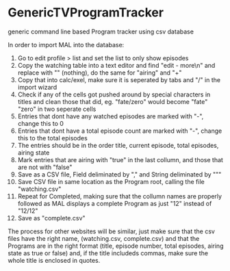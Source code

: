 # GenericTVProgramTracker
generic command line based Program tracker using csv database


In order to import MAL into the database:
1. Go to edit profile > list and set the list to only show episodes 
2. Copy the watching table into a text editor and find "edit - more\n" and replace with "" (nothing), do the same for "airing" and "+"
3. Copy that into calc/exel, make sure it is seperated by tabs and "/" in the import wizard
4. Check if any of the cells got pushed around by special characters in titles and clean those that did, eg. "fate/zero" would become "fate" "zero" in two seperate cells
5. Entries that dont have any watched episodes are marked with "-", change this to 0
6. Entries that dont have a total episode count are marked with "-", change this to the total episodes
7. The entries should be in the order title, current episode, total episodes, airing state
8. Mark entries that are airing with "true" in the last collumn, and those that are not with "false"
9. Save as a CSV file, Field deliminated by "," and String deliminated by """
10. Save CSV file in same location as the Program root, calling the file "watching.csv"
11. Repeat for Completed, making sure that the collumn names are properly followed as MAL displays a complete Program as just "12" instead of "12/12"
12. Save as "complete.csv"


The process for other websites will be similar, just make sure that the csv files have the right name, (watching.csv, complete.csv) and that the Programs are in the right format (title, episode number, total episodes, airing state as true or false) and, if the title includeds commas, make sure the whole title is enclosed in quotes.
